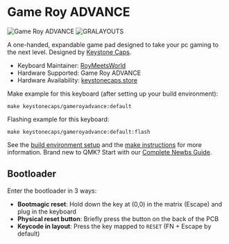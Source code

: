 # Game Roy ADVANCE

![Game Roy ADVANCE](https://user-images.githubusercontent.com/63612683/162093240-656e8740-f73c-454d-8b30-d60db9da212f.jpg)
![GRALAYOUTS](https://user-images.githubusercontent.com/63612683/162095125-48746ddd-9b80-4f82-aea0-9a0d02c0e62e.JPG)

A one-handed, expandable game pad designed to take your pc gaming to the next level. Designed by [Keystone Caps](https://keystonecaps.store).

* Keyboard Maintainer: [RoyMeetsWorld](https://github.com/ROYMEETSWORLD)
* Hardware Supported: Game Roy ADVANCE
* Hardware Availability: [keystonecaps.store](https://keystonecaps.store)

Make example for this keyboard (after setting up your build environment):

```
make keystonecaps/gameroyadvance:default
```

Flashing example for this keyboard:

```
make keystonecaps/gameroyadvance:default:flash
```

See the [build environment setup](https://docs.qmk.fm/#/getting_started_build_tools) and the [make instructions](https://docs.qmk.fm/#/getting_started_make_guide) for more information. Brand new to QMK? Start with our [Complete Newbs Guide](https://docs.qmk.fm/#/newbs).

## Bootloader

Enter the bootloader in 3 ways:

* **Bootmagic reset**: Hold down the key at (0,0) in the matrix (Escape) and plug in the keyboard
* **Physical reset button**: Briefly press the button on the back of the PCB
* **Keycode in layout**: Press the key mapped to `RESET` (FN + Escape by default)